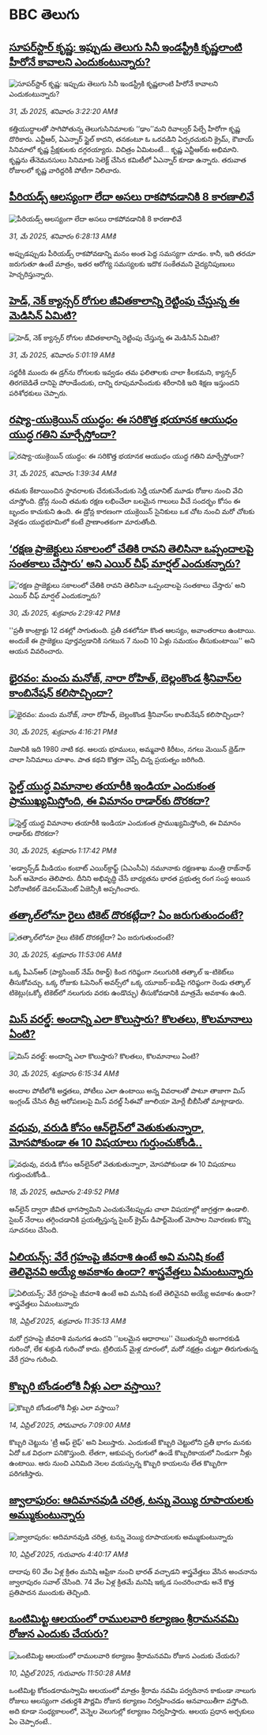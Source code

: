 # BBC తెలుగు## [సూపర్‌స్టార్ కృష్ణ: ఇప్పుడు తెలుగు సినీ ఇండస్ట్రీకి కృష్ణలాంటి హీరోనే కావాలని ఎందుకంటున్నారు? ](https://www.bbc.com/telugu/articles/cdedxk9xr0eo?at_campaign=githubrss)![సూపర్‌స్టార్ కృష్ణ: ఇప్పుడు తెలుగు సినీ ఇండస్ట్రీకి కృష్ణలాంటి హీరోనే కావాలని ఎందుకంటున్నారు? ](https://ichef.bbci.co.uk/ace/standard/240/cpsprodpb/ec2e/live/d9d26080-3d70-11f0-a1c0-b587aeb5dd07.jpg)_31, మే 2025, శనివారం 3:22:20 AMకి_కత్తియుద్ధాలతో సాగిపోతున్న తెలుగుసినిమాలకు ‘‘ఢాం’’మని రివాల్వర్ పేల్చే హీరోగా కృష్ణ దొరికారు. ఎన్టీఆర్, ఏఎన్నార్ స్టైల్ కాదని, తనకంటూ ఓ ఒరవడిని ఏర్పరచుకుని క్రైమ్, కౌబాయ్ సినిమాలో కృష్ణ ప్రేక్షకులకు దగ్గరయ్యారు.  విచిత్రం ఏమిటంటే... కృష్ణ ఎన్టీఆర్‌కు అభిమాని. కృష్ణను తేనెమనసులు సినిమాకు సెలెక్ట్ చేసిన కమిటీలో ఏఎన్నార్ కూడా ఉన్నారు. తరువాత రోజులలో కృష్ణ వారిద్దరికీ పోటీగా నిలిచారు.## [పీరియడ్స్ ఆలస్యంగా లేదా అసలు రాకపోవడానికి 8 కారణాలివే](https://www.bbc.com/telugu/articles/cvgdjvke1x3o?at_campaign=githubrss)![పీరియడ్స్ ఆలస్యంగా లేదా అసలు రాకపోవడానికి 8 కారణాలివే](https://ichef.bbci.co.uk/ace/standard/240/cpsprodpb/bf49/live/cb3dc200-3de6-11f0-9f85-7dba7f824ebb.png)_31, మే 2025, శనివారం 6:28:13 AMకి_అప్పుడప్పుడు పీరియడ్స్ రాకపోవడాన్ని మనం అంత పెద్ద సమస్యగా  చూడం. కానీ, ఇది తరచూ జరుగుతూ ఉంటే మాత్రం, ఇతర ఆరోగ్య సమస్యలకు ఇదొక సంకేతమని వైద్యనిపుణులు హెచ్చరిస్తున్నారు.## [హెడ్, నెక్ క్యాన్సర్ రోగుల  జీవితకాలాన్ని రెట్టింపు చేస్తున్న ఈ మెడిసిన్ ఏమిటి?](https://www.bbc.com/telugu/articles/c629r79y2wxo?at_campaign=githubrss)![హెడ్, నెక్ క్యాన్సర్ రోగుల  జీవితకాలాన్ని రెట్టింపు చేస్తున్న ఈ మెడిసిన్ ఏమిటి?](https://ichef.bbci.co.uk/ace/standard/240/cpsprodpb/7111/live/bac13e00-3dca-11f0-bace-e1270fc31f5e.jpg)_31, మే 2025, శనివారం 5:01:19 AMకి_సర్జరీకి ముందు ఈ డ్రగ్‌ను రోగులకు ఇవ్వడం తమ ఫలితాలకు చాలా కీలకమని, క్యాన్సర్ తిరగబెడితే  దానిపై పోరాడేందుకు, దాన్ని రూపుమాపేందుకు శరీరానికి ఇది శిక్షణ ఇస్తుందని పరిశోధకులు చెప్పారు.## [రష్యా-యుక్రెయిన్ యుద్ధం: ఈ సరికొత్త భయానక ఆయుధం యుద్ధ గతిని మార్చేస్తోందా? ](https://www.bbc.com/telugu/articles/c20xgn042qjo?at_campaign=githubrss)![రష్యా-యుక్రెయిన్ యుద్ధం: ఈ సరికొత్త భయానక ఆయుధం యుద్ధ గతిని మార్చేస్తోందా? ](https://ichef.bbci.co.uk/ace/standard/240/cpsprodpb/071c/live/16c88380-3d6b-11f0-bace-e1270fc31f5e.jpg)_31, మే 2025, శనివారం 1:39:34 AMకి_తమకు కేటాయించిన స్థావరాలకు చేరుకునేందుకు సెర్హీ యూనిట్ మూడు రోజుల నుంచి వేచి చూస్తోంది. డ్రోన్ల నుంచి తమకు రక్షణ లభించేలా బలమైన గాలులు వీచే సందర్భం కోసం ఈ బృందం కాచుకుని ఉంది. ఈ డ్రోన్ల కారణంగా యుక్రెయిన్ సైనికులు ఒక చోట నుంచి మరో చోటకు వెళ్లడం యుద్ధభూమిలో కంటే ప్రాణాంతకంగా మారుతోంది.## [‘రక్షణ ప్రాజెక్టులు సకాలంలో చేతికి రావని తెలిసినా ఒప్పందాలపై సంతకాలు చేస్తారు’ అని ఎయిర్ చీఫ్ మార్షల్ ఎందుకన్నారు?](https://www.bbc.com/telugu/articles/c5y5vx5881zo?at_campaign=githubrss)![‘రక్షణ ప్రాజెక్టులు సకాలంలో చేతికి రావని తెలిసినా ఒప్పందాలపై సంతకాలు చేస్తారు’ అని ఎయిర్ చీఫ్ మార్షల్ ఎందుకన్నారు?](https://ichef.bbci.co.uk/ace/standard/240/cpsprodpb/35bc/live/3d52bd40-3d61-11f0-af00-f94ff1cabcc0.jpg)_30, మే 2025, శుక్రవారం 2:29:42 PMకి_''ప్రతీ కాంట్రాక్టు 12 దశల్లో సాగుతుంది. ప్రతీ దశలోనూ కొంత ఆలస్యం, అవాంతరాలు ఉంటాయి. అందుకే ఈ ప్రాజెక్టలు పూర్తవ్వడానికి సగటున 7 నుంచి 10 ఏళ్లు సమయం తీసుకుంటాయి'' అని ఆయన వివరించారు.## [భైరవం: మంచు మనోజ్, నారా రోహిత్, బెల్లంకొండ శ్రీనివాస్‌ల కాంబినేషన్ కలిసొచ్చిందా?  ](https://www.bbc.com/telugu/articles/cdr5e0g4l5ko?at_campaign=githubrss)![భైరవం: మంచు మనోజ్, నారా రోహిత్, బెల్లంకొండ శ్రీనివాస్‌ల కాంబినేషన్ కలిసొచ్చిందా?  ](https://ichef.bbci.co.uk/ace/standard/240/cpsprodpb/747b/live/5e388800-3d70-11f0-b6e6-4ddb91039da1.jpg)_30, మే 2025, శుక్రవారం 4:16:21 PMకి_నిజానికి ఇది 1980 నాటి క‌థ‌. ఆల‌య భూములు, అమ్మ‌వారి కిరీటం, న‌గ‌లు మెయిన్ థ్రెడ్‌గా చాలా సినిమాలు చూశాం. పాత క‌థ‌ని కొత్త‌గా చెప్పే చిన్న ప్ర‌య‌త్నం జ‌రిగింది.## [స్టెల్త్ యుద్ధ విమానాల తయారీకి ఇండియా ఎందుకంత ప్రాముఖ్యమిస్తోంది, ఈ విమానం రాడార్‌కు దొరకదా?](https://www.bbc.com/telugu/articles/c39xp8zevw7o?at_campaign=githubrss)![స్టెల్త్ యుద్ధ విమానాల తయారీకి ఇండియా ఎందుకంత ప్రాముఖ్యమిస్తోంది, ఈ విమానం రాడార్‌కు దొరకదా?](https://ichef.bbci.co.uk/ace/standard/240/cpsprodpb/5113/live/a2045360-3d17-11f0-a832-9766218e424b.jpg)_30, మే 2025, శుక్రవారం 1:17:42 PMకి_'అడ్వాన్స్‌డ్ మీడియం కంబాట్ ఎయిర్‌క్రాఫ్ట్ (ఏఎంసీఏ) నమూనాకు రక్షణశాఖ మంత్రి రాజ్‌నాథ్ సింగ్ ఆమోదం తెలిపారు. దీనిని అభివృద్ధి చేసే బాధ్యతను  భారత ప్రభుత్వ రంగ సంస్థ అయిన ఏరోనాటికల్ డెవలప్‌మెంట్ ఏజెన్సీకి అప్పగించారు.## [తత్కాల్‌లోనూ రైలు టికెట్ దొరకట్లేదా? ఏం జరుగుతుందంటే?](https://www.bbc.com/telugu/articles/c3d4m94vd4zo?at_campaign=githubrss)![తత్కాల్‌లోనూ రైలు టికెట్ దొరకట్లేదా? ఏం జరుగుతుందంటే?](https://ichef.bbci.co.uk/ace/standard/240/cpsprodpb/5c1d/live/b3f02b90-3d43-11f0-9672-b5f8c6868c1c.jpg)_30, మే 2025, శుక్రవారం 11:53:06 AMకి_ఒక్క పీఎన్ఆర్ (ప్యాసింజర్ నేమ్ రికార్డ్) కింద గరిష్ఠంగా నలుగురికి తత్కాల్ ఇ-టికెట్‌లు తీసుకోవచ్చు.
ఒక్క రోజుకు ఓపెనింగ్ అవర్స్‌లో ఒక్క యూజర్-ఐడీపై గరిష్ఠంగా రెండు తత్కాల్ టికెట్లు(ఒక్కో టికెట్‌లో నలుగురు వరకు ఉండొచ్చు) తీసుకోవడానికి మాత్రమే అవకాశం ఉంది.## [మిస్‌‌ వరల్డ్: అందాన్ని ఎలా కొలుస్తారు?  కొలతలు, కొలమానాలు ఏంటి?](https://www.bbc.com/telugu/articles/c9vgjjjzz23o?at_campaign=githubrss)![మిస్‌‌ వరల్డ్: అందాన్ని ఎలా కొలుస్తారు?  కొలతలు, కొలమానాలు ఏంటి?](https://ichef.bbci.co.uk/ace/standard/240/cpsprodpb/8955/live/6f430920-3ca5-11f0-9011-c52991bf7ecc.jpg)_30, మే 2025, శుక్రవారం 6:15:34 AMకి_అందాల పోటీలోకి అర్హతలు, పోటీలు ఎలా ఉంటాయి అన్న వివరాలతో పాటూ తాజాగా మిస్ ఇంగ్లండ్ చేసిన తీవ్ర ఆరోపణలపై మిస్ వరల్డ్ సీఈవో జూలియా మోర్లే బీబీసీతో మాట్లాడారు.## [వధువు, వరుడి కోసం ఆన్‌లైన్‌లో వెతుకుతున్నారా, మోసపోకుండా ఈ 10 విషయాలు గుర్తుంచుకోండి..](https://www.bbc.com/telugu/articles/c5yrny82136o?at_campaign=githubrss)![వధువు, వరుడి కోసం ఆన్‌లైన్‌లో వెతుకుతున్నారా, మోసపోకుండా ఈ 10 విషయాలు గుర్తుంచుకోండి..](https://ichef.bbci.co.uk/ace/standard/240/cpsprodpb/74cc/live/3f04f8a0-28fe-11f0-8c66-ebf25fc2cfef.jpg)_18, మే 2025, ఆదివారం 2:49:52 PMకి_ఆన్‌లైన్ ద్వారా జీవిత భాగస్వామిని ఎంచుకునేటప్పుడు చాలా విషయాల్లో జాగ్రత్తగా ఉండాలి. సైబర్ నేరాలు తగ్గించడానికి ప్రయత్నిస్తున్న సైబర్ క్రైమ్ డిపార్ట్‌మెంట్ మోసాల నివారణకు కొన్ని సూచనలు చేసింది.## [ఏలియన్స్: వేరే గ్రహంపై జీవరాశి ఉంటే అవి మనిషి కంటే తెలివైనవి అయ్యే అవకాశం ఉందా? శాస్త్రవేత్తలు ఏమంటున్నారు](https://www.bbc.com/telugu/articles/cn7xelz1r85o?at_campaign=githubrss)![ఏలియన్స్: వేరే గ్రహంపై జీవరాశి ఉంటే అవి మనిషి కంటే తెలివైనవి అయ్యే అవకాశం ఉందా? శాస్త్రవేత్తలు ఏమంటున్నారు](https://ichef.bbci.co.uk/ace/standard/240/cpsprodpb/b07b/live/a29a56f0-1b9b-11f0-a455-cf1d5f751d2f.png)_18, ఏప్రిల్ 2025, శుక్రవారం 11:35:13 AMకి_మరో గ్రహంపై జీవరాశి మనుగడ ఉందని ''బలమైన ఆధారాలు'' చెబుతున్నది అంగారకుడి గురించో, లేక శుక్రుడి గురించో కాదు. ట్రిలియన్ మైళ్ల దూరంలో, మరో నక్షత్రం చుట్టూ తిరుగుతున్న వేరే గ్రహం గురించి.## [కొబ్బరి బోండంలోకి నీళ్లు ఎలా వస్తాయి?](https://www.bbc.com/telugu/articles/czjn4mzxxy8o?at_campaign=githubrss)![కొబ్బరి బోండంలోకి నీళ్లు ఎలా వస్తాయి?](https://ichef.bbci.co.uk/ace/standard/240/cpsprodpb/46c5/live/684a55e0-18fd-11f0-8b11-7756b7b808cc.jpg)_14, ఏప్రిల్ 2025, సోమవారం 7:09:00 AMకి_కొబ్బరి చెట్టును 'ట్రీ ఆఫ్ లైఫ్' అని పిలుస్తారు. ఎందుకంటే కొబ్బరి చెట్టులోని ప్రతీ భాగం మనకు ఏదో ఒక విధంగా పనికొస్తుంది. లేతగా, ఆకుపచ్చ రంగులో ఉండే కొబ్బరికాయలో నిండుగా నీళ్లు ఉంటాయి. ఆరు నుంచి ఎనిమిది నెలల వయస్సున్న కొబ్బరి కాయలను లేత కొబ్బరిగా పరిగణిస్తారు.## [జ్వాలాపురం: ఆదిమానవుడి చరిత్ర, టన్ను వెయ్యి రూపాయలకు అమ్ముకుంటున్నారు ](https://www.bbc.com/telugu/articles/creqqnwdd5qo?at_campaign=githubrss)![జ్వాలాపురం: ఆదిమానవుడి చరిత్ర, టన్ను వెయ్యి రూపాయలకు అమ్ముకుంటున్నారు ](https://ichef.bbci.co.uk/ace/standard/240/cpsprodpb/765e/live/b472e2d0-15b4-11f0-842b-a7355694993d.jpg)_10, ఏప్రిల్ 2025, గురువారం 4:40:17 AMకి_దాదాపు 60 వేల ఏళ్ల క్రితం మనిషి ఆఫ్రికా నుంచి భారత్ వచ్చాడని శాస్త్రవేత్తలు వేసిన అంచనాను జ్వాలాపురం సవాల్ చేసింది. 74 వేల ఏళ్ల క్రితమే మనిషి ఇక్కడ సంచరించాడు అనే కొత్త ప్రతిపాదన ముందుకు తెచ్చింది.## [ఒంటిమిట్ట ఆలయంలో రాములవారి కల్యాణం శ్రీరామనవమి రోజున ఎందుకు చేయరు?](https://www.bbc.com/telugu/articles/ce822j5e465o?at_campaign=githubrss)![ఒంటిమిట్ట ఆలయంలో రాములవారి కల్యాణం శ్రీరామనవమి రోజున ఎందుకు చేయరు?](https://ichef.bbci.co.uk/ace/standard/240/cpsprodpb/fed5/live/25534d40-1601-11f0-b58a-6113af226972.jpg)_10, ఏప్రిల్ 2025, గురువారం 11:50:28 AMకి_ఒంటిమిట్ట కోదండరామస్వామి ఆలయంలో మాత్రం శ్రీరామ నవమి పర్వదినాన కాకుండా నాలుగు రోజులు ఆలస్యంగా చతుర్దశి పౌర్ణమి రోజున కల్యాణం నిర్వహించడం ఆనవాయితీగా వస్తోంది. అది కూడా సంధ్యకాలంలో, వెన్నెల వెలుగుల్లో కల్యాణం నిర్వహిస్తారు. ఆలయ ప్రధాన అర్చకులు ఏం చెప్పారంటే..